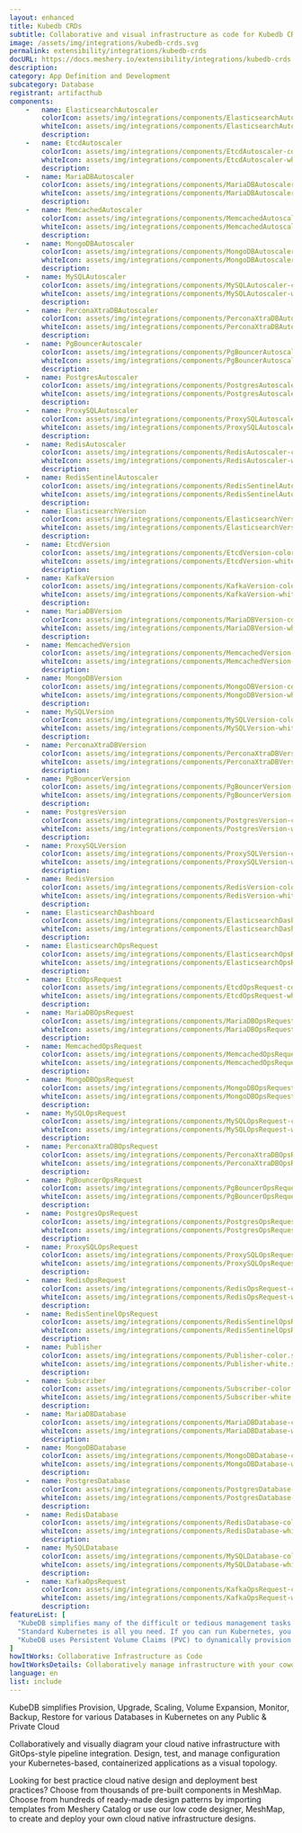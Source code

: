 ```yaml
---
layout: enhanced
title: Kubedb CRDs
subtitle: Collaborative and visual infrastructure as code for Kubedb CRDs
image: /assets/img/integrations/kubedb-crds.svg
permalink: extensibility/integrations/kubedb-crds
docURL: https://docs.meshery.io/extensibility/integrations/kubedb-crds
description: 
category: App Definition and Development
subcategory: Database
registrant: artifacthub
components: 
	-	name: ElasticsearchAutoscaler
		colorIcon: assets/img/integrations/components/ElasticsearchAutoscaler-color.svg
		whiteIcon: assets/img/integrations/components/ElasticsearchAutoscaler-white.svg
		description: 
	-	name: EtcdAutoscaler
		colorIcon: assets/img/integrations/components/EtcdAutoscaler-color.svg
		whiteIcon: assets/img/integrations/components/EtcdAutoscaler-white.svg
		description: 
	-	name: MariaDBAutoscaler
		colorIcon: assets/img/integrations/components/MariaDBAutoscaler-color.svg
		whiteIcon: assets/img/integrations/components/MariaDBAutoscaler-white.svg
		description: 
	-	name: MemcachedAutoscaler
		colorIcon: assets/img/integrations/components/MemcachedAutoscaler-color.svg
		whiteIcon: assets/img/integrations/components/MemcachedAutoscaler-white.svg
		description: 
	-	name: MongoDBAutoscaler
		colorIcon: assets/img/integrations/components/MongoDBAutoscaler-color.svg
		whiteIcon: assets/img/integrations/components/MongoDBAutoscaler-white.svg
		description: 
	-	name: MySQLAutoscaler
		colorIcon: assets/img/integrations/components/MySQLAutoscaler-color.svg
		whiteIcon: assets/img/integrations/components/MySQLAutoscaler-white.svg
		description: 
	-	name: PerconaXtraDBAutoscaler
		colorIcon: assets/img/integrations/components/PerconaXtraDBAutoscaler-color.svg
		whiteIcon: assets/img/integrations/components/PerconaXtraDBAutoscaler-white.svg
		description: 
	-	name: PgBouncerAutoscaler
		colorIcon: assets/img/integrations/components/PgBouncerAutoscaler-color.svg
		whiteIcon: assets/img/integrations/components/PgBouncerAutoscaler-white.svg
		description: 
	-	name: PostgresAutoscaler
		colorIcon: assets/img/integrations/components/PostgresAutoscaler-color.svg
		whiteIcon: assets/img/integrations/components/PostgresAutoscaler-white.svg
		description: 
	-	name: ProxySQLAutoscaler
		colorIcon: assets/img/integrations/components/ProxySQLAutoscaler-color.svg
		whiteIcon: assets/img/integrations/components/ProxySQLAutoscaler-white.svg
		description: 
	-	name: RedisAutoscaler
		colorIcon: assets/img/integrations/components/RedisAutoscaler-color.svg
		whiteIcon: assets/img/integrations/components/RedisAutoscaler-white.svg
		description: 
	-	name: RedisSentinelAutoscaler
		colorIcon: assets/img/integrations/components/RedisSentinelAutoscaler-color.svg
		whiteIcon: assets/img/integrations/components/RedisSentinelAutoscaler-white.svg
		description: 
	-	name: ElasticsearchVersion
		colorIcon: assets/img/integrations/components/ElasticsearchVersion-color.svg
		whiteIcon: assets/img/integrations/components/ElasticsearchVersion-white.svg
		description: 
	-	name: EtcdVersion
		colorIcon: assets/img/integrations/components/EtcdVersion-color.svg
		whiteIcon: assets/img/integrations/components/EtcdVersion-white.svg
		description: 
	-	name: KafkaVersion
		colorIcon: assets/img/integrations/components/KafkaVersion-color.svg
		whiteIcon: assets/img/integrations/components/KafkaVersion-white.svg
		description: 
	-	name: MariaDBVersion
		colorIcon: assets/img/integrations/components/MariaDBVersion-color.svg
		whiteIcon: assets/img/integrations/components/MariaDBVersion-white.svg
		description: 
	-	name: MemcachedVersion
		colorIcon: assets/img/integrations/components/MemcachedVersion-color.svg
		whiteIcon: assets/img/integrations/components/MemcachedVersion-white.svg
		description: 
	-	name: MongoDBVersion
		colorIcon: assets/img/integrations/components/MongoDBVersion-color.svg
		whiteIcon: assets/img/integrations/components/MongoDBVersion-white.svg
		description: 
	-	name: MySQLVersion
		colorIcon: assets/img/integrations/components/MySQLVersion-color.svg
		whiteIcon: assets/img/integrations/components/MySQLVersion-white.svg
		description: 
	-	name: PerconaXtraDBVersion
		colorIcon: assets/img/integrations/components/PerconaXtraDBVersion-color.svg
		whiteIcon: assets/img/integrations/components/PerconaXtraDBVersion-white.svg
		description: 
	-	name: PgBouncerVersion
		colorIcon: assets/img/integrations/components/PgBouncerVersion-color.svg
		whiteIcon: assets/img/integrations/components/PgBouncerVersion-white.svg
		description: 
	-	name: PostgresVersion
		colorIcon: assets/img/integrations/components/PostgresVersion-color.svg
		whiteIcon: assets/img/integrations/components/PostgresVersion-white.svg
		description: 
	-	name: ProxySQLVersion
		colorIcon: assets/img/integrations/components/ProxySQLVersion-color.svg
		whiteIcon: assets/img/integrations/components/ProxySQLVersion-white.svg
		description: 
	-	name: RedisVersion
		colorIcon: assets/img/integrations/components/RedisVersion-color.svg
		whiteIcon: assets/img/integrations/components/RedisVersion-white.svg
		description: 
	-	name: ElasticsearchDashboard
		colorIcon: assets/img/integrations/components/ElasticsearchDashboard-color.svg
		whiteIcon: assets/img/integrations/components/ElasticsearchDashboard-white.svg
		description: 
	-	name: ElasticsearchOpsRequest
		colorIcon: assets/img/integrations/components/ElasticsearchOpsRequest-color.svg
		whiteIcon: assets/img/integrations/components/ElasticsearchOpsRequest-white.svg
		description: 
	-	name: EtcdOpsRequest
		colorIcon: assets/img/integrations/components/EtcdOpsRequest-color.svg
		whiteIcon: assets/img/integrations/components/EtcdOpsRequest-white.svg
		description: 
	-	name: MariaDBOpsRequest
		colorIcon: assets/img/integrations/components/MariaDBOpsRequest-color.svg
		whiteIcon: assets/img/integrations/components/MariaDBOpsRequest-white.svg
		description: 
	-	name: MemcachedOpsRequest
		colorIcon: assets/img/integrations/components/MemcachedOpsRequest-color.svg
		whiteIcon: assets/img/integrations/components/MemcachedOpsRequest-white.svg
		description: 
	-	name: MongoDBOpsRequest
		colorIcon: assets/img/integrations/components/MongoDBOpsRequest-color.svg
		whiteIcon: assets/img/integrations/components/MongoDBOpsRequest-white.svg
		description: 
	-	name: MySQLOpsRequest
		colorIcon: assets/img/integrations/components/MySQLOpsRequest-color.svg
		whiteIcon: assets/img/integrations/components/MySQLOpsRequest-white.svg
		description: 
	-	name: PerconaXtraDBOpsRequest
		colorIcon: assets/img/integrations/components/PerconaXtraDBOpsRequest-color.svg
		whiteIcon: assets/img/integrations/components/PerconaXtraDBOpsRequest-white.svg
		description: 
	-	name: PgBouncerOpsRequest
		colorIcon: assets/img/integrations/components/PgBouncerOpsRequest-color.svg
		whiteIcon: assets/img/integrations/components/PgBouncerOpsRequest-white.svg
		description: 
	-	name: PostgresOpsRequest
		colorIcon: assets/img/integrations/components/PostgresOpsRequest-color.svg
		whiteIcon: assets/img/integrations/components/PostgresOpsRequest-white.svg
		description: 
	-	name: ProxySQLOpsRequest
		colorIcon: assets/img/integrations/components/ProxySQLOpsRequest-color.svg
		whiteIcon: assets/img/integrations/components/ProxySQLOpsRequest-white.svg
		description: 
	-	name: RedisOpsRequest
		colorIcon: assets/img/integrations/components/RedisOpsRequest-color.svg
		whiteIcon: assets/img/integrations/components/RedisOpsRequest-white.svg
		description: 
	-	name: RedisSentinelOpsRequest
		colorIcon: assets/img/integrations/components/RedisSentinelOpsRequest-color.svg
		whiteIcon: assets/img/integrations/components/RedisSentinelOpsRequest-white.svg
		description: 
	-	name: Publisher
		colorIcon: assets/img/integrations/components/Publisher-color.svg
		whiteIcon: assets/img/integrations/components/Publisher-white.svg
		description: 
	-	name: Subscriber
		colorIcon: assets/img/integrations/components/Subscriber-color.svg
		whiteIcon: assets/img/integrations/components/Subscriber-white.svg
		description: 
	-	name: MariaDBDatabase
		colorIcon: assets/img/integrations/components/MariaDBDatabase-color.svg
		whiteIcon: assets/img/integrations/components/MariaDBDatabase-white.svg
		description: 
	-	name: MongoDBDatabase
		colorIcon: assets/img/integrations/components/MongoDBDatabase-color.svg
		whiteIcon: assets/img/integrations/components/MongoDBDatabase-white.svg
		description: 
	-	name: PostgresDatabase
		colorIcon: assets/img/integrations/components/PostgresDatabase-color.svg
		whiteIcon: assets/img/integrations/components/PostgresDatabase-white.svg
		description: 
	-	name: RedisDatabase
		colorIcon: assets/img/integrations/components/RedisDatabase-color.svg
		whiteIcon: assets/img/integrations/components/RedisDatabase-white.svg
		description: 
	-	name: MySQLDatabase
		colorIcon: assets/img/integrations/components/MySQLDatabase-color.svg
		whiteIcon: assets/img/integrations/components/MySQLDatabase-white.svg
		description: 
	-	name: KafkaOpsRequest
		colorIcon: assets/img/integrations/components/KafkaOpsRequest-color.svg
		whiteIcon: assets/img/integrations/components/KafkaOpsRequest-white.svg
		description: 
featureList: [
  "KubeDB simplifies many of the difficult or tedious management tasks of running a production grade databases on private and public clouds. Maintain one stack for all your stateless and stateful applications and simplify the operational complexity.",
  "Standard Kubernetes is all you need. If you can run Kubernetes, you can provision and manage databases using KubeDB. Use standard Kubernetes CLI and API to provision and manage databases.",
  "KubeDB uses Persistent Volume Claims (PVC) to dynamically provision disks for database instances. Using appropriately defined StorageClasses, KubeDB provisioned database instances are designed to scale from small development workloads up to performance-intensive workloads on private and public cloud environments."
]
howItWorks: Collaborative Infrastructure as Code
howItWorksDetails: Collaboratively manage infrastructure with your coworkers synchronously sharing the same designs.
language: en
list: include
---
```

<p>
KubeDB simplifies Provision, Upgrade, Scaling, Volume Expansion, Monitor, Backup, Restore for various Databases in Kubernetes on any Public & Private Cloud
</p>
<p>
    Collaboratively and visually diagram your cloud native infrastructure with GitOps-style pipeline integration. Design, test, and manage configuration your Kubernetes-based, containerized applications as a visual topology.
</p>
<p>
    Looking for best practice cloud native design and deployment best practices? Choose from thousands of pre-built components in MeshMap. Choose from hundreds of ready-made design patterns by importing templates from Meshery Catalog or use our low code designer, MeshMap, to create and deploy your own cloud native infrastructure designs.
</p>
